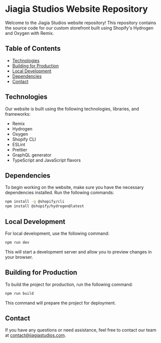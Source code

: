 # Jiagia Studios Website Repository

Welcome to the Jiagia Studios website repository! This repository contains the source code for our custom storefront built using Shopify's Hydrogen and Oxygen with Remix.

## Table of Contents
- [Technologies](#technologies)
- [Building for Production](#building-for-production)
- [Local Development](#local-development)
- [Dependencies](#dependencies)
- [Contact](#contact)

## Technologies

Our website is built using the following technologies, libraries, and frameworks:

- Remix
- Hydrogen
- Oxygen
- Shopify CLI
- ESLint
- Prettier
- GraphQL generator
- TypeScript and JavaScript flavors

## Dependencies

To begin working on the website, make sure you have the necessary dependencies installed. Run the following commands:

```bash
npm install -g @shopify/cli
npm install @shopify/hydrogen@latest
```

## Local Development

For local development, use the following command:

```bash
npm run dev
```

This will start a development server and allow you to preview changes in your browser.

## Building for Production

To build the project for production, run the following command:

```bash
npm run build
```

This command will prepare the project for deployment.

## Contact

If you have any questions or need assistance, feel free to contact our team at contact@jiagiastudios.com.